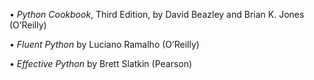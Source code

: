 • *Python Cookbook*, Third Edition, by David Beazley and Brian K. Jones (O’Reilly)

• *Fluent Python* by Luciano Ramalho (O’Reilly) 

• *Effective* *Python* by Brett Slatkin (Pearson)